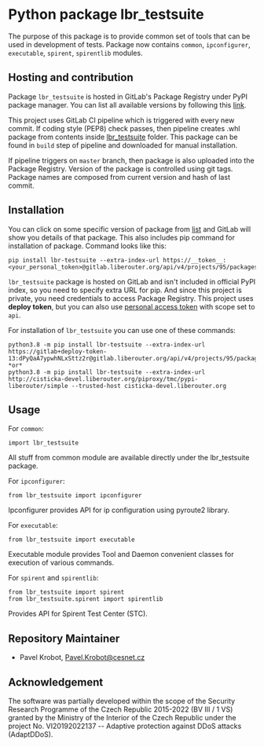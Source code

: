 # Python package lbr_testsuite

The purpose of this package is to provide common set of tools
that can be used in development of tests. Package now contains
`common`, `ipconfigurer`, `executable`, `spirent`, `spirentlib` modules.

## Hosting and contribution

Package `lbr_testsuite` is hosted in GitLab's Package Registry
under PyPI package manager. You can list all available versions
by following this [link](https://gitlab.liberouter.org/tmc/pypi-liberouter/-/packages).

This project uses GitLab CI pipeline which is triggered
with every new commit. If coding style (PEP8) check passes, then
pipeline creates .whl package from contents inside [lbr_testsuite](./lbr_testsuite)
folder. This package can be found in `build` step of pipeline and downloaded
for manual installation.

If pipeline triggers on `master` branch, then package is also uploaded into
the Package Registry. Version of the package is controlled using git tags.
Package names are composed from current version and hash of last commit.


## Installation

You can click on some specific version of package from [list](https://gitlab.liberouter.org/tmc/pypi-liberouter/-/packages)
and GitLab will show you details of that package. This also
includes pip command for installation of package. Command looks like this:

```
pip install lbr-testsuite --extra-index-url https://__token__:<your_personal_token>@gitlab.liberouter.org/api/v4/projects/95/packages/pypi/simple
```

`lbr_testsuite` package is hosted on GitLab and isn't
included in official PyPI index, so you need to specify extra URL
for pip. And since this project is private, you need credentials
to access Package Registry. This project uses **deploy token**, but
you can also use [personal access token](https://docs.gitlab.com/ee/user/profile/personal_access_tokens.html) with
scope set to `api`.


For installation of `lbr_testsuite` you can use one of these commands:

```
python3.8 -m pip install lbr-testsuite --extra-index-url https://gitlab+deploy-token-13:dPyQaA7ypwhNLxSttz2r@gitlab.liberouter.org/api/v4/projects/95/packages/pypi/simple
*or*
python3.8 -m pip install lbr-testsuite --extra-index-url http://cisticka-devel.liberouter.org/piproxy/tmc/pypi-liberouter/simple --trusted-host cisticka-devel.liberouter.org
```

## Usage

For `common`:
```
import lbr_testsuite
```
All stuff from common module are available directly under the lbr_testsuite
package.

For `ipconfigurer`:
```
from lbr_testsuite import ipconfigurer
```
Ipconfigurer provides API for ip configuration using pyroute2 library.


For `executable`:
```
from lbr_testsuite import executable
```
Executable module provides Tool and Daemon convenient classes for execution of
various commands.


For `spirent` and `spirentlib`:
```
from lbr_testsuite import spirent
from lbr_testsuite.spirent import spirentlib
```
Provides API for Spirent Test Center (STC).


## Repository Maintainer

- Pavel Krobot, Pavel.Krobot@cesnet.cz


## Acknowledgement

The software was partially developed within the scope of the Security Research
Programme of the Czech Republic 2015-2022 (BV III / 1 VS) granted by the Ministry
of the Interior of the Czech Republic under the project No. VI20192022137 --
Adaptive protection against DDoS attacks (AdaptDDoS).
